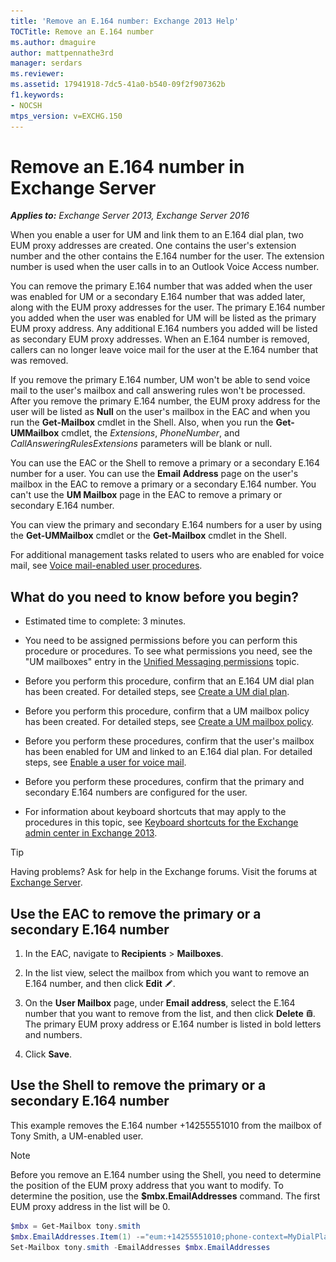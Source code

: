 ```yaml
---
title: 'Remove an E.164 number: Exchange 2013 Help'
TOCTitle: Remove an E.164 number
ms.author: dmaguire
author: mattpennathe3rd
manager: serdars
ms.reviewer:
ms.assetid: 17941918-7dc5-41a0-b540-09f2f907362b
f1.keywords:
- NOCSH
mtps_version: v=EXCHG.150
---
```


# Remove an E.164 number in Exchange Server

_**Applies to:** Exchange Server 2013, Exchange Server 2016_

When you enable a user for UM and link them to an E.164 dial plan, two EUM proxy addresses are created. One contains the user's extension number and the other contains the E.164 number for the user. The extension number is used when the user calls in to an Outlook Voice Access number.

You can remove the primary E.164 number that was added when the user was enabled for UM or a secondary E.164 number that was added later, along with the EUM proxy addresses for the user. The primary E.164 number you added when the user was enabled for UM will be listed as the primary EUM proxy address. Any additional E.164 numbers you added will be listed as secondary EUM proxy addresses. When an E.164 number is removed, callers can no longer leave voice mail for the user at the E.164 number that was removed.

If you remove the primary E.164 number, UM won't be able to send voice mail to the user's mailbox and call answering rules won't be processed. After you remove the primary E.164 number, the EUM proxy address for the user will be listed as **Null** on the user's mailbox in the EAC and when you run the **Get-Mailbox** cmdlet in the Shell. Also, when you run the **Get-UMMailbox** cmdlet, the _Extensions_, _PhoneNumber_, and _CallAnsweringRulesExtensions_ parameters will be blank or null.

You can use the EAC or the Shell to remove a primary or a secondary E.164 number for a user. You can use the **Email Address** page on the user's mailbox in the EAC to remove a primary or a secondary E.164 number. You can't use the **UM Mailbox** page in the EAC to remove a primary or secondary E.164 number.

You can view the primary and secondary E.164 numbers for a user by using the **Get-UMMailbox** cmdlet or the **Get-Mailbox** cmdlet in the Shell.

For additional management tasks related to users who are enabled for voice mail, see [Voice mail-enabled user procedures](voice-mail-enabled-user-procedures-exchange-2013-help.md).

## What do you need to know before you begin?

- Estimated time to complete: 3 minutes.

- You need to be assigned permissions before you can perform this procedure or procedures. To see what permissions you need, see the "UM mailboxes" entry in the [Unified Messaging permissions](unified-messaging-permissions-exchange-2013-help.md) topic.

- Before you perform this procedure, confirm that an E.164 UM dial plan has been created. For detailed steps, see [Create a UM dial plan](create-um-dial-plan-exchange-2013-help.md).

- Before you perform this procedure, confirm that a UM mailbox policy has been created. For detailed steps, see [Create a UM mailbox policy](create-um-mailbox-policy-exchange-2013-help.md).

- Before you perform these procedures, confirm that the user's mailbox has been enabled for UM and linked to an E.164 dial plan. For detailed steps, see [Enable a user for voice mail](enable-a-user-for-voice-mail-exchange-2013-help.md).

- Before you perform these procedures, confirm that the primary and secondary E.164 numbers are configured for the user.

- For information about keyboard shortcuts that may apply to the procedures in this topic, see [Keyboard shortcuts for the Exchange admin center in Exchange 2013](keyboard-shortcuts-in-the-exchange-admin-center-2013-help.md).

> [!TIP]
> Having problems? Ask for help in the Exchange forums. Visit the forums at [Exchange Server](https://go.microsoft.com/fwlink/p/?linkId=60612).

## Use the EAC to remove the primary or a secondary E.164 number

1. In the EAC, navigate to **Recipients** \> **Mailboxes**.

2. In the list view, select the mailbox from which you want to remove an E.164 number, and then click **Edit** ![Edit icon](images/ITPro_EAC_EditIcon.gif).

3. On the **User Mailbox** page, under **Email address**, select the E.164 number that you want to remove from the list, and then click **Delete** ![Delete icon](images/ITPro_EAC_DeleteIcon.gif). The primary EUM proxy address or E.164 number is listed in bold letters and numbers.

4. Click **Save**.

## Use the Shell to remove the primary or a secondary E.164 number

This example removes the E.164 number +14255551010 from the mailbox of Tony Smith, a UM-enabled user.

> [!NOTE]
> Before you remove an E.164 number using the Shell, you need to determine the position of the EUM proxy address that you want to modify. To determine the position, use the **$mbx.EmailAddresses** command. The first EUM proxy address in the list will be 0.

```powershell
$mbx = Get-Mailbox tony.smith
$mbx.EmailAddresses.Item(1) -="eum:+14255551010;phone-context=MyDialPlan.contoso.com"
Set-Mailbox tony.smith -EmailAddresses $mbx.EmailAddresses
```
